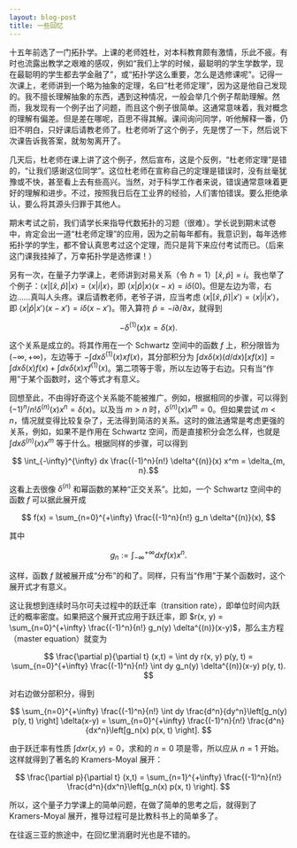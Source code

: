 ```yaml
---
layout: blog-post
title: 一些回忆
---
```


十五年前选了一门拓扑学。上课的老师姓杜，对本科教育颇有激情，乐此不疲。有时也流露出教学之艰难的感叹，例如“我们上学的时候，最聪明的学生学数学，现在最聪明的学生都去学金融了”，或“拓扑学这么重要，怎么是选修课呢”。记得一次课上，老师讲到一个略为抽象的定理，名曰“杜老师定理”，因为这是他自己发现的。我不擅长理解抽象的东西，遇到这种情况，一般会举几个例子帮助理解。然而，我发现有一个例子出了问题，而且这个例子很简单。这通常意味着，我对概念的理解有偏差。但是差在哪呢，百思不得其解。课间询问同学，听他解释一番，仍旧不明白，只好课后请教老师了。杜老师听了这个例子，先是愣了一下，然后说下次课告诉我答案，就匆匆离开了。

几天后，杜老师在课上讲了这个例子，然后宣布，这是个反例，“杜老师定理”是错的，“让我们感谢这位同学”。这位杜老师在宣称自己的定理是错误时，没有丝毫犹豫或不快，甚至看上去有些高兴。当然，对于科学工作者来说，错误通常意味着更好的理解和进步。不过，按照我日后在工业界的经验，人们害怕错误。要么拒绝承认，要么将其源头归罪于其他人。

期末考试之前，我们请学长来指导代数拓扑的习题（很难）。学长说到期末试卷中，肯定会出一道“杜老师定理”的应用，因为之前每年都有。我意识到，每年选修拓扑学的学生，都不曾认真思考过这个定理，而只是背下来应付考试而已。（后来这门课我挂掉了，万幸拓扑学是选修课！）

另有一次，在量子力学课上，老师讲到对易关系（令 $\hbar = 1$）$[\hat{x}, \hat{p}] = i$。我也举了个例子：$\langle x | [\hat{x}, \hat{p}] | x \rangle = \langle x | i | x \rangle$，即 $\langle x | \hat{p} | x \rangle (x - x) = i \delta(0)$。但是左边为零，右边……真叫人头疼。课后请教老师，老爷子讲，应当考虑 $\langle x | [\hat{x}, \hat{p}] | x' \rangle = \langle x | i | x' \rangle$，即 $\langle x | \hat{p} | x' \rangle (x - x') = i \delta(x - x')$。带入算符 $\hat{p} = -i \partial / \partial x$，就得到

$$ -\delta^{(1)}(x) x = \delta(x). $$

这个关系是成立的。将其作用在一个 Schwartz 空间中的函数 $f$ 上，积分限皆为 $(-\infty, +\infty)$，左边等于 $-\int dx \delta^{(1)}(x) x f(x)$，其分部积分为 $\int dx \delta(x) (d/dx)[x f(x)] = \int dx \delta(x) f(x) + \int dx \delta(x) x f^{(1)}(x)$。第二项等于零，所以左边等于右边。只有当“作用”于某个函数时，这个等式才有意义。

回想至此，不由得好奇这个关系能不能被推广。例如，根据相同的步骤，可以得到 $(-1)^n / n! \delta^{(n)}(x) x^n = \delta(x)$。以及当 $m > n$ 时，$\delta^{(n)}(x) x^m = 0$。但如果尝试 $m < n$，情况就变得比较复杂了，无法得到简洁的关系。这时的做法通常是考虑更强的关系，例如，如果不是作用在 Schwartz 空间，而是直接积分会怎么样，也就是 $\int dx \delta^{(n)}(x) x^m$ 等于什么。根据同样的步骤，可以得到

$$ \int_{-\infty}^{\infty} dx \frac{(-1)^n}{n!} \delta^{(n)}(x) x^m = \delta_{m, n}.$$

这看上去很像 $\delta^{(n)}$ 和幂函数的某种“正交关系”。比如，一个 Schwartz 空间中的函数 $f$ 可以据此展开成

$$ f(x) = \sum_{n=0}^{+\infty} \frac{(-1)^n}{n!} g_n \delta^{(n)}(x), $$

其中

$$g_n := \int_{-\infty}^{+\infty} dx f(x) x^n.$$

这样，函数 $f$ 就被展开成“分布”的和了。同样，只有当“作用”于某个函数时，这个展开式才有意义。

这让我想到连续时马尔可夫过程中的跃迁率（transition rate），即单位时间内跃迁的概率密度。如果把这个展开式应用于跃迁率，即 $r(x, y) = \sum_{n=0}^{+\infty} \frac{(-1)^n}{n!} g_n(y) \delta^{(n)}(x-y)$，那么主方程（master equation）就变为

$$ \frac{\partial p}{\partial t} (x,t) = \int dy r(x, y) p(y, t) = \sum_{n=0}^{+\infty} \frac{(-1)^n}{n!} \int dy g_n(y) \delta^{(n)}(x-y) p(y, t). $$

对右边做分部积分，得到

$$ \sum_{n=0}^{+\infty} \frac{(-1)^n}{n!} \int dy \frac{d^n}{dy^n}\left[g_n(y) p(y, t) \right] \delta(x-y) = \sum_{n=0}^{+\infty} \frac{(-1)^n}{n!} \frac{d^n}{dx^n}\left[g_n(x) p(x, t) \right]. $$

由于跃迁率有性质 $\int dx r(x, y) = 0$，求和的 $n=0$ 项是零，所以应从 $n=1$ 开始。这样就得到了著名的 Kramers-Moyal 展开：

$$ \frac{\partial p}{\partial t} (x,t) = \sum_{n=1}^{+\infty} \frac{(-1)^n}{n!} \frac{d^n}{dx^n}\left[g_n(x) p(x, t) \right]. $$

所以，这个量子力学课上的简单问题，在做了简单的思考之后，就得到了 Kramers-Moyal 展开，推导过程可是比教科书上的简单多了。

在往返三亚的旅途中，在回忆里消磨时光也是不错的。
